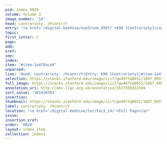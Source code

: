 ```yaml
---
pid: index_0829
volume: Volume 3
image_number: '14'
head: contrariety. √®contr√†
entry: "<a href='/digital-beehive/num3/num_0987/'>690 [Contrariety]</a>"
topic:
first_letter: C
page:
add:
xref:
see:
index:
item: "#item-1a4f8aca9"
unparsed:
line: 'Head: contrariety. √®contr√†|Entry: 690 [Contrariety]|#item-1a4f8aca9'
selection: https://stacks.stanford.edu/image/iiif/gw497tq8651/1607_0957/1846,783,717,190/full/0/default.jpg
full_image: https://stacks.stanford.edu/image/iiif/gw497tq8651/1607_0957/full/full/0/default.jpg
annotation_uri: http://dev.llgc.org.uk/annotation/1537559352349
sort_value: '301430783'
insertion:
thumbnail: https://stacks.stanford.edu/image/iiif/gw497tq8651/1607_0957/1846,783,717,190/150,/0/default.jpg
label: contrariety. √®contr√†
location: "<a href='/digital-beehive/toc/toc3_14/'>Full Page</a>"
issue:
insertion_xref:
order: '0828'
layout: index_item
collection: index1
---
```

